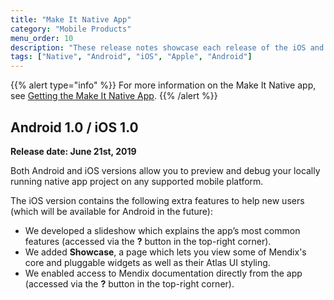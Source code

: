 ```yaml
---
title: "Make It Native App"
category: "Mobile Products"
menu_order: 10
description: "These release notes showcase each release of the iOS and Android Make It Native app versions."
tags: ["Native", "Android", "iOS", "Apple", "Android"]
---
```


{{% alert type="info" %}}
For more information on the Make It Native app, see [Getting the Make It Native App](/refguide/getting-the-make-it-native-app).
{{% /alert %}}

## Android 1.0 / iOS 1.0

**Release date: June 21st, 2019**

Both Android and iOS versions allow you to preview and debug your locally running native app project on any supported mobile platform. 

The iOS version contains the following extra features to help new users (which will be available for Android in the future):

* We developed a slideshow which explains the app’s most common features (accessed via the **?** button in the top-right corner).
* We added **Showcase**, a page which lets you view some of Mendix's core and pluggable widgets as well as their Atlas UI styling.
* We enabled access to Mendix documentation directly from the app (accessed via the **?** button in the top-right corner).
